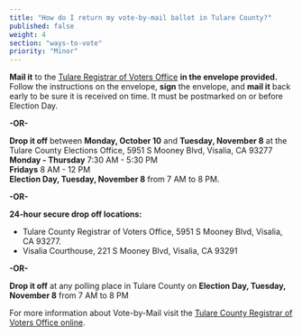 ```yaml
---
title: "How do I return my vote-by-mail ballot in Tulare County?"
published: false
weight: 4
section: "ways-to-vote"
priority: "Minor"
---
```


**Mail it** to the [Tulare Registrar of Voters Office](#section-election-office-contact) **in the envelope provided.** Follow the instructions on the envelope, **sign** the envelope, and **mail it** back early to be sure it is received on time. It must be postmarked on or before Election Day.  

 **-OR-**  

**Drop it off** between **Monday, October 10** and **Tuesday, November 8** at the Tulare County Elections Office, 5951 S Mooney Blvd, Visalia, CA 93277  
**Monday - Thursday** 7:30 AM - 5:30 PM  
**Fridays** 8 AM - 12 PM  
**Election Day, Tuesday, November 8** from 7 AM to 8 PM.  
  
  **-OR-**  
  
 **24-hour secure drop off locations:**  
 - Tulare County Registrar of Voters Office, 5951 S Mooney Blvd, Visalia, CA 93277.  
 - Visalia Courthouse, 221 S Mooney Blvd, Visalia, CA 93291  

 **-OR-**  

**Drop it off** at any polling place in Tulare County on **Election Day, Tuesday, November 8** from 7 AM to 8 PM  

For more information about Vote-by-Mail visit the [Tulare County Registrar of Voters Office online](http://tularecounty.ca.gov/registrarofvoters/index.cfm/registrar-of-voters/voter-information1/permanent-vote-by-mail/).  
